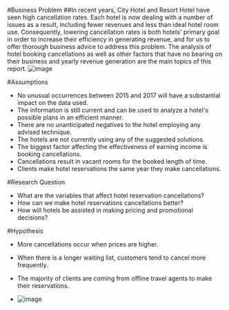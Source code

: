 #Business Problem
##In recent years, City Hotel and Resort Hotel have seen high cancellation rates. Each hotel is now dealing with a number of issues as a result, including fewer revenues and less than ideal hotel room use. Consequently, lowering cancellation rates is both hotels' primary goal in order to increase their efficiency in generating revenue, and for us to offer thorough business advice to address this problem. The analysis of hotel booking cancellations as well as other factors that have no bearing on their business and yearly revenue generation are the main topics of this report.
![image](https://github.com/user-attachments/assets/b081a3bb-9a19-43d1-8134-135f7473d625)

#Assumptions
* No unusual occurrences between 2015 and 2017 will have a substantial impact on the data used.
* The information is still current and can be used to analyze a hotel's possible plans in an efficient manner.
* There are no unanticipated negatives to the hotel employing any advised technique.
* The hotels are not currently using any of the suggested solutions.
* The biggest factor affecting the effectiveness of earning income is booking cancellations.
* Cancellations result in vacant rooms for the booked length of time.
* Clients make hotel reservations the same year they make cancellations.

#Research Question
* What are the variables that affect hotel reservation cancellations?
* How can we make hotel reservations cancellations better?
* How will hotels be assisted in making pricing and promotional decisions?

#Hypothesis
* More cancellations occur when prices are higher.
* When there is a longer waiting list, customers tend to cancel more frequently.
* The majority of clients are coming from offline travel agents to make their reservations.

* ![image](https://github.com/user-attachments/assets/591dc6a3-1506-4a43-9a29-a2e3dcd52a17)


